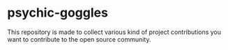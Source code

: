 # psychic-goggles

This repository is made to collect various kind of project contributions you want to contribute to the open source community.


